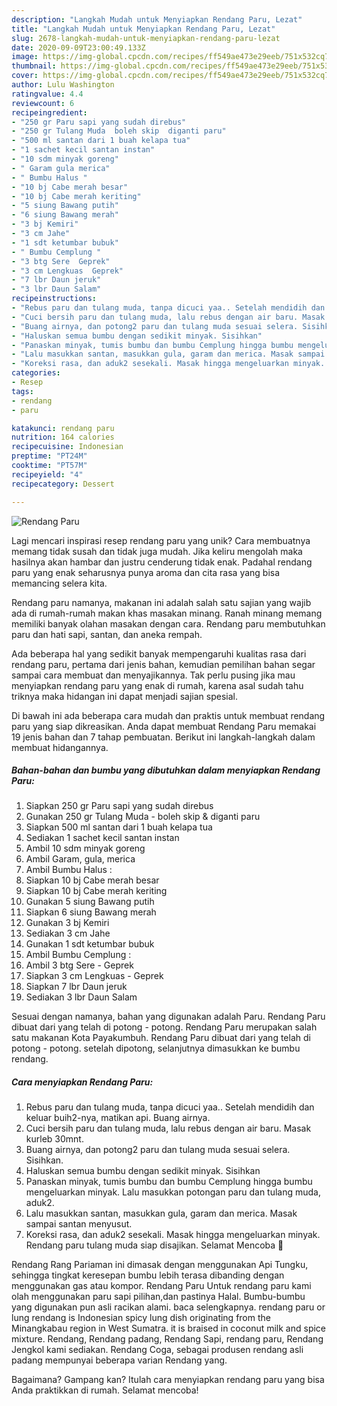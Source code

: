 ```yaml
---
description: "Langkah Mudah untuk Menyiapkan Rendang Paru, Lezat"
title: "Langkah Mudah untuk Menyiapkan Rendang Paru, Lezat"
slug: 2678-langkah-mudah-untuk-menyiapkan-rendang-paru-lezat
date: 2020-09-09T23:00:49.133Z
image: https://img-global.cpcdn.com/recipes/ff549ae473e29eeb/751x532cq70/rendang-paru-foto-resep-utama.jpg
thumbnail: https://img-global.cpcdn.com/recipes/ff549ae473e29eeb/751x532cq70/rendang-paru-foto-resep-utama.jpg
cover: https://img-global.cpcdn.com/recipes/ff549ae473e29eeb/751x532cq70/rendang-paru-foto-resep-utama.jpg
author: Lulu Washington
ratingvalue: 4.4
reviewcount: 6
recipeingredient:
- "250 gr Paru sapi yang sudah direbus"
- "250 gr Tulang Muda  boleh skip  diganti paru"
- "500 ml santan dari 1 buah kelapa tua"
- "1 sachet kecil santan instan"
- "10 sdm minyak goreng"
- " Garam gula merica"
- " Bumbu Halus "
- "10 bj Cabe merah besar"
- "10 bj Cabe merah keriting"
- "5 siung Bawang putih"
- "6 siung Bawang merah"
- "3 bj Kemiri"
- "3 cm Jahe"
- "1 sdt ketumbar bubuk"
- " Bumbu Cemplung "
- "3 btg Sere  Geprek"
- "3 cm Lengkuas  Geprek"
- "7 lbr Daun jeruk"
- "3 lbr Daun Salam"
recipeinstructions:
- "Rebus paru dan tulang muda, tanpa dicuci yaa.. Setelah mendidih dan keluar buih2-nya, matikan api. Buang airnya."
- "Cuci bersih paru dan tulang muda, lalu rebus dengan air baru. Masak kurleb 30mnt."
- "Buang airnya, dan potong2 paru dan tulang muda sesuai selera. Sisihkan."
- "Haluskan semua bumbu dengan sedikit minyak. Sisihkan"
- "Panaskan minyak, tumis bumbu dan bumbu Cemplung hingga bumbu mengeluarkan minyak. Lalu masukkan potongan paru dan tulang muda, aduk2."
- "Lalu masukkan santan, masukkan gula, garam dan merica. Masak sampai santan menyusut."
- "Koreksi rasa, dan aduk2 sesekali. Masak hingga mengeluarkan minyak. Rendang paru tulang muda siap disajikan. Selamat Mencoba 🥰"
categories:
- Resep
tags:
- rendang
- paru

katakunci: rendang paru 
nutrition: 164 calories
recipecuisine: Indonesian
preptime: "PT24M"
cooktime: "PT57M"
recipeyield: "4"
recipecategory: Dessert

---
```



![Rendang Paru](https://img-global.cpcdn.com/recipes/ff549ae473e29eeb/751x532cq70/rendang-paru-foto-resep-utama.jpg)

Lagi mencari inspirasi resep rendang paru yang unik? Cara membuatnya memang tidak susah dan tidak juga mudah. Jika keliru mengolah maka hasilnya akan hambar dan justru cenderung tidak enak. Padahal rendang paru yang enak seharusnya punya aroma dan cita rasa yang bisa memancing selera kita.

Rendang paru namanya, makanan ini adalah salah satu sajian yang wajib ada di rumah-rumah makan khas masakan minang. Ranah minang memang memiliki banyak olahan masakan dengan cara. Rendang paru membutuhkan paru dan hati sapi, santan, dan aneka rempah.

Ada beberapa hal yang sedikit banyak mempengaruhi kualitas rasa dari rendang paru, pertama dari jenis bahan, kemudian pemilihan bahan segar sampai cara membuat dan menyajikannya. Tak perlu pusing jika mau menyiapkan rendang paru yang enak di rumah, karena asal sudah tahu triknya maka hidangan ini dapat menjadi sajian spesial.


Di bawah ini ada beberapa cara mudah dan praktis untuk membuat rendang paru yang siap dikreasikan. Anda dapat membuat Rendang Paru memakai 19 jenis bahan dan 7 tahap pembuatan. Berikut ini langkah-langkah dalam membuat hidangannya.

<!--inarticleads1-->

##### Bahan-bahan dan bumbu yang dibutuhkan dalam menyiapkan Rendang Paru:

1. Siapkan 250 gr Paru sapi yang sudah direbus
1. Gunakan 250 gr Tulang Muda - boleh skip &amp; diganti paru
1. Siapkan 500 ml santan dari 1 buah kelapa tua
1. Sediakan 1 sachet kecil santan instan
1. Ambil 10 sdm minyak goreng
1. Ambil  Garam, gula, merica
1. Ambil  Bumbu Halus :
1. Siapkan 10 bj Cabe merah besar
1. Siapkan 10 bj Cabe merah keriting
1. Gunakan 5 siung Bawang putih
1. Siapkan 6 siung Bawang merah
1. Gunakan 3 bj Kemiri
1. Sediakan 3 cm Jahe
1. Gunakan 1 sdt ketumbar bubuk
1. Ambil  Bumbu Cemplung :
1. Ambil 3 btg Sere - Geprek
1. Siapkan 3 cm Lengkuas - Geprek
1. Siapkan 7 lbr Daun jeruk
1. Sediakan 3 lbr Daun Salam


Sesuai dengan namanya, bahan yang digunakan adalah Paru. Rendang Paru dibuat dari yang telah di potong - potong. Rendang Paru merupakan salah satu makanan Kota Payakumbuh. Rendang Paru dibuat dari yang telah di potong - potong. setelah dipotong, selanjutnya dimasukkan ke bumbu rendang. 

<!--inarticleads2-->

##### Cara menyiapkan Rendang Paru:

1. Rebus paru dan tulang muda, tanpa dicuci yaa.. Setelah mendidih dan keluar buih2-nya, matikan api. Buang airnya.
1. Cuci bersih paru dan tulang muda, lalu rebus dengan air baru. Masak kurleb 30mnt.
1. Buang airnya, dan potong2 paru dan tulang muda sesuai selera. Sisihkan.
1. Haluskan semua bumbu dengan sedikit minyak. Sisihkan
1. Panaskan minyak, tumis bumbu dan bumbu Cemplung hingga bumbu mengeluarkan minyak. Lalu masukkan potongan paru dan tulang muda, aduk2.
1. Lalu masukkan santan, masukkan gula, garam dan merica. Masak sampai santan menyusut.
1. Koreksi rasa, dan aduk2 sesekali. Masak hingga mengeluarkan minyak. Rendang paru tulang muda siap disajikan. Selamat Mencoba 🥰


Rendang Rang Pariaman ini dimasak dengan menggunakan Api Tungku, sehingga tingkat keresepan bumbu lebih terasa dibanding dengan menggunakan gas atau kompor. Rendang Paru Untuk rendang paru kami olah menggunakan paru sapi pilihan,dan pastinya Halal. Bumbu-bumbu yang digunakan pun asli racikan alami. baca selengkapnya. rendang paru or lung rendang is Indonesian spicy lung dish originating from the Minangkabau region in West Sumatra. it is braised in coconut milk and spice mixture. Rendang, Rendang padang, Rendang Sapi, rendang paru, Rendang Jengkol kami sediakan. Rendang Coga, sebagai produsen rendang asli padang mempunyai beberapa varian Rendang yang. 

Bagaimana? Gampang kan? Itulah cara menyiapkan rendang paru yang bisa Anda praktikkan di rumah. Selamat mencoba!
